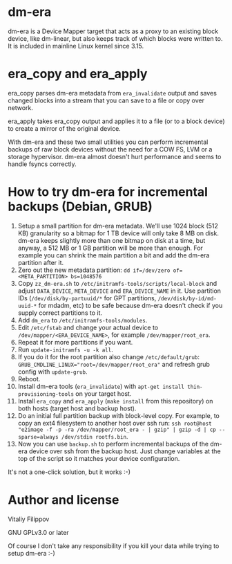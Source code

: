 # dm-era

dm-era is a Device Mapper target that acts as a proxy to an existing block device, like dm-linear,
but also keeps track of which blocks were written to. It is included in mainline Linux kernel since 3.15.

# era_copy and era_apply

era_copy parses dm-era metadata from `era_invalidate` output and saves changed blocks into a stream
that you can save to a file or copy over network.

era_apply takes era_copy output and applies it to a file (or to a block device) to create
a mirror of the original device.

With dm-era and these two small utilities you can perform incremental backups of raw block devices
without the need for a COW FS, LVM or a storage hypervisor. dm-era almost doesn't hurt performance
and seems to handle fsyncs correctly.

# How to try dm-era for incremental backups (Debian, GRUB)

1. Setup a small partition for dm-era metadata. We'll use 1024 block (512 KB) granularity
   so a bitmap for 1 TB device will only take 8 MB on disk. dm-era keeps slightly more than one bitmap
   on disk at a time, but anyway, a 512 MB or 1 GB partition will be more than enough.
   For example you can shrink the main partition a bit and add the dm-era partition after it.
2. Zero out the new metadata partition: `dd if=/dev/zero of=<META_PARTITION> bs=1048576`
3. Copy `zz_dm-era.sh` to `/etc/initramfs-tools/scripts/local-block`
   and adjust `DATA_DEVICE`, `META_DEVICE` and `ERA_DEVICE_NAME` in it.
   Use partition IDs (`/dev/disk/by-partuuid/*` for GPT partitions, `/dev/disk/by-id/md-uuid-*` for mdadm, etc)
   to be safe because dm-era doesn't check if you supply correct partitions to it.
4. Add `dm_era` to `/etc/initramfs-tools/modules`.
5. Edit `/etc/fstab` and change your actual device to `/dev/mapper/<ERA_DEVICE_NAME>`,
   for example `/dev/mapper/root_era`.
6. Repeat it for more partitions if you want.
7. Run `update-initramfs -u -k all`.
8. If you do it for the root partition also change `/etc/default/grub`:
   `GRUB_CMDLINE_LINUX="root=/dev/mapper/root_era"` and refresh grub config with `update-grub`.
9. Reboot.
10. Install dm-era tools (`era_invalidate`) with `apt-get install thin-provisioning-tools` on your target host.
11. Install `era_copy` and `era_apply` (`make install` from this repository) on both hosts (target host and backup host).
12. Do an initial full partition backup with block-level copy. For example, to copy an ext4 filesystem
    to another host over ssh run: `ssh root@host "e2image -f -p -ra /dev/mapper/root_era - | gzip" | gzip -d | cp --sparse=always /dev/stdin rootfs.bin`.
13. Now you can use `backup.sh` to perform incremental backups of the dm-era device
    over ssh from the backup host. Just change variables at the top of the script so it matches
    your device configuration.

It's not a one-click solution, but it works :-)

# Author and license

Vitaliy Filippov

GNU GPLv3.0 or later

Of course I don't take any responsibility if you kill your data while trying to setup dm-era :-)
